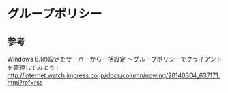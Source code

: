 ﻿# グループポリシー

## 参考

Windows 8.1の設定をサーバーから一括設定 ～グループポリシーでクライアントを管理してみよう 
: http://internet.watch.impress.co.jp/docs/column/nowing/20140304_637171.html?ref=rss
